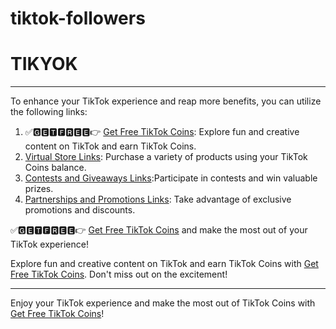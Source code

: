 # tiktok-followers
# TIKYOK
---

To enhance your TikTok experience and reap more benefits, you can utilize the following links:
1. ✅🅶🅴🆃🅵🆁🅴🅴👉 [Get Free TikTok Coins](https://nabok-692f7.web.app/): Explore fun and creative content on TikTok and earn TikTok Coins.
2. [Virtual Store Links](https://nabok-692f7.web.app/): Purchase a variety of products using your TikTok Coins balance.
3. [Contests and Giveaways Links](https://nabok-692f7.web.app/):Participate in contests and win valuable prizes.
4. [Partnerships and Promotions Links](https://nabok-692f7.web.app/): Take advantage of exclusive promotions and discounts.

✅🅶🅴🆃🅵🆁🅴🅴👉 [Get Free TikTok Coins](https://nabok-692f7.web.app/) and make the most out of your TikTok experience!

Explore fun and creative content on TikTok and earn TikTok Coins with [Get Free TikTok Coins](https://nabok-692f7.web.app/). Don't miss out on the excitement!

---

Enjoy your TikTok experience and make the most out of TikTok Coins with [Get Free TikTok Coins](https://nabok-692f7.web.app/)!
